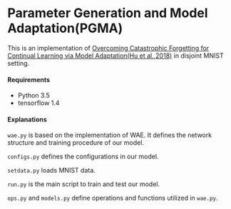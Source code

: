 # Parameter Generation and Model Adaptation(PGMA)

This is an implementation of [Overcoming Catastrophic Forgetting for Continual Learning via Model Adaptation(Hu et al.,2018)](https://openreview.net/forum?id=ryGvcoA5YX) in disjoint MNIST setting.

#### Requirements
- Python 3.5
- tensorflow 1.4

#### Explanations

`wae.py` is based on the implementation of WAE. It defines the network structure and training procedure of our model.

`configs.py` defines the configurations in our model.

`setdata.py` loads MNIST data.

`run.py` is the main script to train and test our model.

`ops.py` and `models.py` define operations and functions utilized in `wae.py`.
